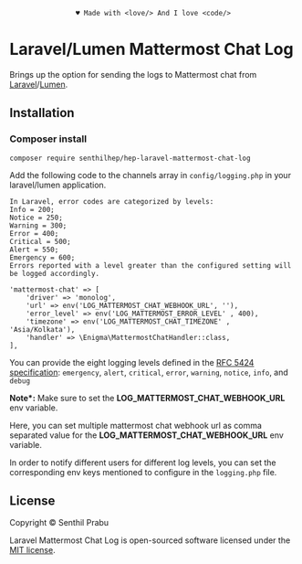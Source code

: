 <p align="center"><code>&hearts; Made with &lt;love/&gt; And I love &lt;code/&gt;</code></p>

# Laravel/Lumen Mattermost Chat Log

Brings up the option for sending the logs to Mattermost chat from [Laravel](https://laravel.com)/[Lumen](https://lumen.laravel.com).

## Installation
### Composer install
```shell
composer require senthilhep/hep-laravel-mattermost-chat-log
```

Add the following code to the channels array in `config/logging.php` in your laravel/lumen application.

```
In Laravel, error codes are categorized by levels:
Info = 200;
Notice = 250;
Warning = 300;
Error = 400;
Critical = 500;
Alert = 550;
Emergency = 600;
Errors reported with a level greater than the configured setting will be logged accordingly.
```
```
'mattermost-chat' => [
    'driver' => 'monolog',
    'url' => env('LOG_MATTERMOST_CHAT_WEBHOOK_URL', ''),
    'error_level' => env('LOG_MATTERMOST_ERROR_LEVEL' , 400),
    'timezone' => env('LOG_MATTERMOST_CHAT_TIMEZONE' , 'Asia/Kolkata'),
    'handler' => \Enigma\MattermostChatHandler::class,
],
```

You can provide the eight logging levels defined in the [RFC 5424 specification](https://tools.ietf.org/html/rfc5424): `emergency`, `alert`, `critical`, `error`, `warning`, `notice`, `info`, and `debug`

<b>Note*:</b> Make sure to set the <b>LOG_MATTERMOST_CHAT_WEBHOOK_URL</b> env variable.

Here, you can set multiple mattermost chat webhook url as comma separated value for the <b>LOG_MATTERMOST_CHAT_WEBHOOK_URL</b> env variable.

In order to notify different users for different log levels, you can set the corresponding env keys mentioned to configure in the `logging.php` file. 

## License

Copyright © Senthil Prabu

Laravel Mattermost Chat Log is open-sourced software licensed under the [MIT license](LICENSE).
